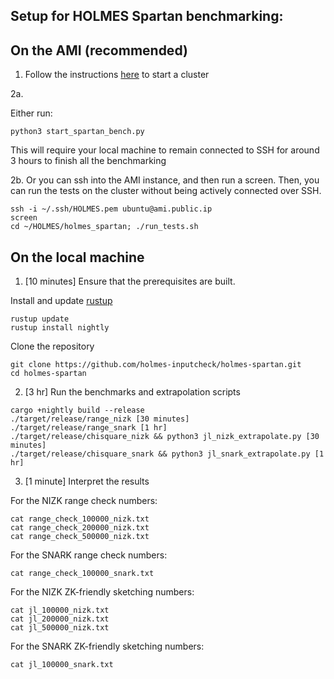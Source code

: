 ## Setup for HOLMES Spartan benchmarking:

## On the AMI (recommended)

1. Follow the instructions [here](https://github.com/holmes-inputcheck/holmes) to start a cluster

2a. 

Either run:
```
python3 start_spartan_bench.py
```
This will require your local machine to remain connected to SSH for around 3 hours to finish all the benchmarking

2b. Or you can ssh into the AMI instance, and then run a screen. Then, you can run the tests on the cluster without being actively connected over SSH.
```
ssh -i ~/.ssh/HOLMES.pem ubuntu@ami.public.ip
screen
cd ~/HOLMES/holmes_spartan; ./run_tests.sh
```

## On the local machine

1. [10 minutes] Ensure that the prerequisites are built.

Install and update [rustup](https://rustup.rs/)
```
rustup update
rustup install nightly
```

Clone the repository
```
git clone https://github.com/holmes-inputcheck/holmes-spartan.git
cd holmes-spartan
```

2. [3 hr] Run the benchmarks and extrapolation scripts

```
cargo +nightly build --release
./target/release/range_nizk [30 minutes]
./target/release/range_snark [1 hr]
./target/release/chisquare_nizk && python3 jl_nizk_extrapolate.py [30 minutes]
./target/release/chisquare_snark && python3 jl_snark_extrapolate.py [1 hr]
```

3. [1 minute] Interpret the results

For the NIZK range check numbers:
```
cat range_check_100000_nizk.txt
cat range_check_200000_nizk.txt
cat range_check_500000_nizk.txt
```

For the SNARK range check numbers:
```
cat range_check_100000_snark.txt
```

For the NIZK ZK-friendly sketching numbers:
```
cat jl_100000_nizk.txt
cat jl_200000_nizk.txt
cat jl_500000_nizk.txt
```

For the SNARK ZK-friendly sketching numbers:
```
cat jl_100000_snark.txt
```
